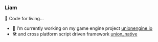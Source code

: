 ### Liam
🌱 Code for living...

- 🔭 I’m currently working on my game engine project [unionengine.io](http://unionengine.io)
- 🛠️ and cross platform script driven framework [union_native](https://github.com/liamlangli/union_native)
